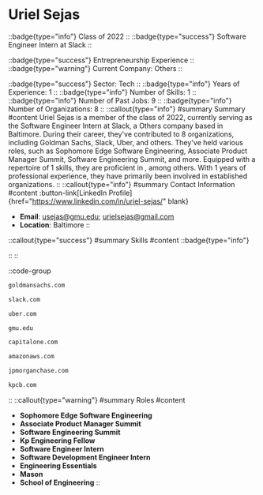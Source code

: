 # Uriel Sejas
::badge{type="info"}
Class of 2022
::
::badge{type="success"}
Software Engineer Intern at Slack
::

::badge{type="success"}
Entrepreneurship Experience
::
::badge{type="warning"}
Current Company: Others
::

::badge{type="success"}
Sector: Tech
::
::badge{type="info"}
Years of Experience: 1
::
::badge{type="info"}
Number of Skills: 1
::
::badge{type="info"}
Number of Past Jobs: 9
::
::badge{type="info"}
Number of Organizations: 8
::
::callout{type="info"}
#summary
Summary
#content
Uriel Sejas is a member of the class of 2022, currently serving as the Software Engineer Intern at Slack, a Others company based in Baltimore. During their career, they've contributed to 8 organizations, including Goldman Sachs, Slack, Uber, and others. They've held various roles, such as Sophomore Edge Software Engineering, Associate Product Manager Summit, Software Engineering Summit, and more. Equipped with a repertoire of 1 skills, they are proficient in , among others.  With 1 years of professional experience, they have primarily been involved in established organizations.
::
::callout{type="info"}
#summary
Contact Information
#content
:button-link[LinkedIn Profile]{href="https://www.linkedin.com/in/uriel-sejas/" blank}
- **Email**: usejas@gmu.edu; urielsejas@gmail.com
- **Location**: Baltimore
::

::callout{type="success"}
#summary
Skills
#content
::badge{type="info"}

::
::

::code-group
```bash [Goldman Sachs]
goldmansachs.com
```
```bash [Slack]
slack.com
```
```bash [Uber]
uber.com
```
```bash [George Mason University]
gmu.edu
```
```bash [Capital One]
capitalone.com
```
```bash [Amazon Web Services]
amazonaws.com
```
```bash [JPMorgan Chase & Co.]
jpmorganchase.com
```
```bash [Kleiner Perkins Caufield & Byers]
kpcb.com
```
::
::callout{type="warning"}
#summary
Roles
#content
- **Sophomore Edge Software Engineering**
- **Associate Product Manager Summit**
- **Software Engineering Summit**
- **Kp Engineering Fellow**
- **Software Engineer Intern**
- **Software Development Engineer Intern**
- **Engineering Essentials**
- **Mason**
- **School of Engineering**
::

